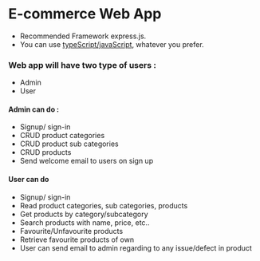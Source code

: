 # E-commerce Web App

* Recommended Framework express.js. 
* You can use [typeScript/javaScript](https://www.typescriptlang.org/docs/handbook/typescript-from-scratch.html), whatever you prefer.

### Web app will have two type of users :

- Admin
- User

#### Admin can do :

- Signup/ sign-in
- CRUD product categories
- CRUD product sub categories
- CRUD products
- Send welcome email to users on sign up

#### User can do

- Signup/ sign-in
- Read product categories, sub categories, products
- Get products by category/subcategory
- Search products with name, price, etc..
- Favourite/Unfavourite products
- Retrieve favourite products of own
- User can send email to admin regarding to any issue/defect in product
